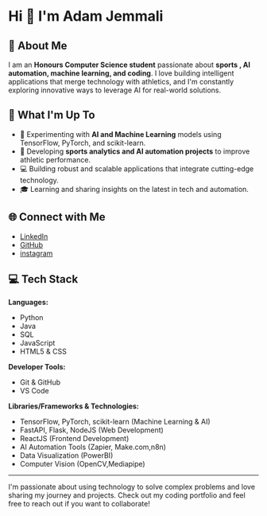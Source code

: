 # Hi 👋 I'm Adam Jemmali

## 💫 About Me
I am an **Honours Computer Science student** passionate about **sports
, AI automation, machine learning, and coding**. I love building intelligent applications that merge technology with athletics, and I'm constantly exploring innovative ways to leverage AI for real-world solutions.

## 🚀 What I'm Up To
- 🤖 Experimenting with **AI and Machine Learning** models using TensorFlow, PyTorch, and scikit-learn.
- 🏀 Developing **sports analytics and AI automation projects** to improve athletic performance.
- 💻 Building robust and scalable applications that integrate cutting-edge technology.
- 🎓 Learning and sharing insights on the latest in tech and automation.

## 🌐 Connect with Me
- [LinkedIn](www.linkedin.com/in/adam-jemmali)
- [GitHub](https://github.com/Adam-Jemmali)
- [instagram](https://www.instagram.com/madaj_2/)

## 💻 Tech Stack
**Languages:**  
- Python  
- Java  
- SQL  
- JavaScript  
- HTML5 & CSS

**Developer Tools:**  
- Git & GitHub  
- VS Code  


**Libraries/Frameworks & Technologies:**  
- TensorFlow, PyTorch, scikit-learn (Machine Learning & AI)  
- FastAPI, Flask, NodeJS (Web Development)  
- ReactJS (Frontend Development)  
- AI Automation Tools (Zapier, Make.com,n8n)  
- Data Visualization (PowerBI)  
- Computer Vision (OpenCV,Mediapipe)

---

I'm passionate about using technology to solve complex problems and love sharing my journey and projects. Check out my coding portfolio and feel free to reach out if you want to collaborate!
